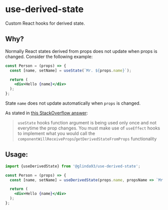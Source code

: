 # use-derived-state

Custom React hooks for derived state.

## Why?

Normally React states derived from props does not update when props is changed. Consider the following example:

```jsx
const Person = (props) => {
  const [name, setName] = useState(`Mr. ${props.name}`);

  return (
    <div>Hello {name}</div>
  );
};
```

State `name` does not update automatically when `props` is changed.

As stated in [this StackOverflow answer](https://stackoverflow.com/a/54626764/11792577):

> `useState` hooks function argument is being used only once and not everytime the prop changes. You must make use of `useEffect` hooks to implement what you would call the `componentWillReceiveProps`/`getDerivedStateFromProps` functionality

## Usage:

```jsx
import {useDerivedState} from '@glinda93/use-derived-state';

const Person = (props) => {
  const [name, setName] = useDerivedState(props.name, propsName => `Mr. ${propsName}`);

  return (
    <div>Hello {name}</div>
  );
};

```
